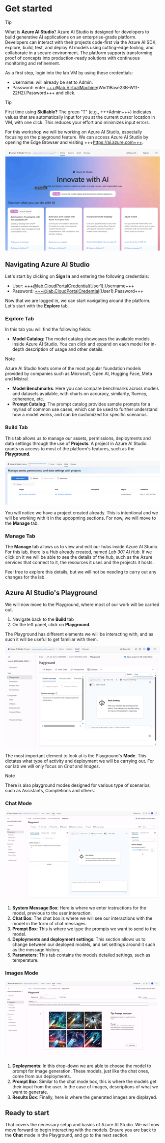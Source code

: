 # Get started

> [!TIP]
> What is **Azure AI Studio**? Azure AI Studio is designed for developers to build generative AI applications on an enterprise-grade platform. Developers can interact with their projects code-first via the Azure AI SDK, explore, build, test, and deploy AI models using cutting-edge tooling, and collaborate in a secure environment. The platform supports transforming proof of concepts into production-ready solutions with continuous monitoring and refinement.

As a first step, login into the lab VM by using these credentials:
- Username: will already be set to Admin.
- Password: enter +++@lab.VirtualMachine(Win11Base23B-W11-22H2).Password+++ and click.

> [!TIP]
>  First time using **Skillable?** The green "T" (e.g., +++Admin+++) indicates values that are automatically input for you at the current cursor location in VM, with one click. This reduces your effort and minimizes input errors.
   
For this workshop we will be working on Azure AI Studio, especially focusing on the playground feature. We can access Azure AI Studio by opening the Edge Browser and visiting +++https://ai.azure.com+++.

![Homepage of Azure AI Studio](./Images/ai-studio-homepage.png)

## Navigating Azure AI Studio

Let's start by clicking on **Sign In** and entering the following credentials:
-  User: +++@lab.CloudPortalCredential(User1).Username+++
-  Password: +++@lab.CloudPortalCredential(User1).Password+++

Now that we are logged in, we can start navigating around the platform. Let's start with the **Explore** tab.

### Explore Tab

In this tab you will find the following fields:

- **Model Catalog**: The model catalog showcases the available models inside Azure AI Studio. You can click and expand on each model for in-depth description of usage and other details.

> [!NOTE]
> Azure AI Studio hosts some of the most popular foundation models provided by companies such as Microsoft, Open AI, Hugging Face, Meta and Mistral.

- **Model Benchmarks**: Here you can compare benchmarks across models and datasets available, with charts on accuracy, similarity, fluency, coherence, etc.
- **Prompt Catalog**: The prompt catalog provides sample prompts for a myriad of common use cases, which can be used to further understand how a model works, and can be customized for specific scenarios.

### Build Tab

This tab allows us to manage our assets, permissions, deployments and data settings through the use of **Projects**. A project in Azure AI Studio grants us access to most of the platform's features, such as the **Playground**.

![Image showcasing the Build tab, where a big button reads "New Project" and a message bubble indicates "Start with a Project."](./Images/ai-studio-buildpage.png)

You will notice we have a project created already. This is intentional and we will be working with it in the upcopming sections. For now, we will move to the **Manage** tab.

### Manage Tab

The **Manage** tab allows us to view and edit our hubs inside Azure AI Studio. For this lab, there is a Hub already created, named *Lab 301 AI Hub*. If we click on it we will be able to see the details of the hub, such as the Azure services that connect to it, the resources it uses and the projects it hosts.

Feel free to explore this details, but we will not be needing to carry out any changes for the lab.

## Azure AI Studio's Playground

We will now move to the Playground, where most of our work will be carried out.
1. Navigate back to the **Build** tab
2. On the left panel, click on **Playground**.

The Playground has different elements we will be interacting with, and as such it will be useful to get familiar with them.

![Image of the Azure AI Studio Playground](./Images/ai-studio-playground.png)

The most important element to look at is the Playground's **Mode**. This dictates what type of activity and deployment we will be carrying out. For our lab we will only focus on *Chat* and *Images*.

> [!NOTE]
> There is also playground modes designed for various type of scenarios, such as Assistants, Completions and others.

### Chat Mode

![Image of Azure AI Studio Playground Chat Mode](./Images/ai-studio-chatmode.png)

1. **System Message Box**: Here is where we enter instructions for the model, previous to the user interaction.
1. **Chat Box**: The chat box is where we will see our interactions with the model in the form of chat messages.
1. **Prompt Box**: This is where we type the prompts we want to send to the model.
1. **Deployments and deployment settings**: This section allows us to change between our deployed models, and set settings around it such as the message history.
1. **Parameters**: This tab contains the models detailed settings, such as temperature.

### Images Mode

![Image of Azure AI Studio Playground Images Mode](./Images/ai-studio-imagemode.png)

1. **Deployments**: In this drop-down we are able to choose the model to prompt for image generation. These models, just like the chat ones, come from our deployments.
1. **Prompt Box**: Similar to the chat mode box, this is where the models get their input from the user. In the case of images, descriptions of what we want to generate.
1. **Results Box**: Finally, here is where the generated images are displayed.

## Ready to start

That covers the necessary setup and basics of Azure AI Studio. We will now move forward to begin interacting with the models. Ensure you are back to the **Chat** mode in the Playground, and go to the next section.
